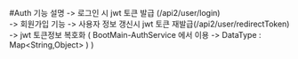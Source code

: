 #Auth 기능 설명
-> 로그인 시 jwt 토큰 발급 (/api2/user/login)   <br/>
-> 회원가입 기능
-> 사용자 정보 갱신시 jwt 토큰 재발급(/api2/user/redirectToken)
-> jwt 토큰정보 복호화 ( BootMain-AuthService 에서 이용 -> DataType :  Map<String,Object> ) )
      
